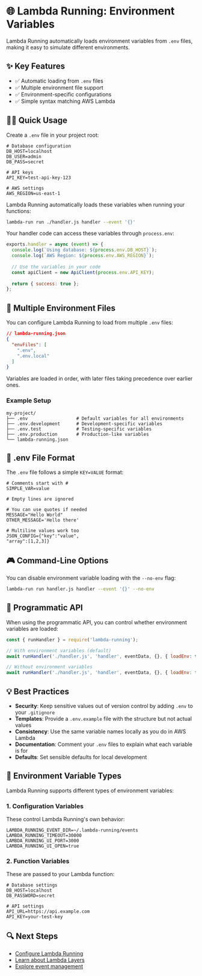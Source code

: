 # 🌐 Lambda Running: Environment Variables

Lambda Running automatically loads environment variables from `.env` files, making it easy to simulate different environments.

## ✨ Key Features

- ✅ Automatic loading from `.env` files
- ✅ Multiple environment file support
- ✅ Environment-specific configurations
- ✅ Simple syntax matching AWS Lambda

## 🏃‍♂️ Quick Usage

Create a `.env` file in your project root:

```
# Database configuration
DB_HOST=localhost
DB_USER=admin
DB_PASS=secret

# API keys
API_KEY=test-api-key-123

# AWS settings
AWS_REGION=us-east-1
```

Lambda Running automatically loads these variables when running your functions:

```bash
lambda-run run ./handler.js handler --event '{}'
```

Your handler code can access these variables through `process.env`:

```javascript
exports.handler = async (event) => {
  console.log(`Using database: ${process.env.DB_HOST}`);
  console.log(`AWS Region: ${process.env.AWS_REGION}`);
  
  // Use the variables in your code
  const apiClient = new ApiClient(process.env.API_KEY);
  
  return { success: true };
};
```

## 🔄 Multiple Environment Files

You can configure Lambda Running to load from multiple `.env` files:

```json
// lambda-running.json
{
  "envFiles": [
    ".env",
    ".env.local"
  ]
}
```

Variables are loaded in order, with later files taking precedence over earlier ones.

### Example Setup

```
my-project/
├── .env                  # Default variables for all environments
├── .env.development      # Development-specific variables 
├── .env.test             # Testing-specific variables
├── .env.production       # Production-like variables
└── lambda-running.json
```

## 📄 .env File Format

The `.env` file follows a simple `KEY=VALUE` format:

```
# Comments start with #
SIMPLE_VAR=value

# Empty lines are ignored

# You can use quotes if needed
MESSAGE="Hello World"
OTHER_MESSAGE='Hello there'

# Multiline values work too
JSON_CONFIG={"key":"value",
"array":[1,2,3]}
```

## 🎮 Command-Line Options

You can disable environment variable loading with the `--no-env` flag:

```bash
lambda-run run handler.js handler --event '{}' --no-env
```

## 🔌 Programmatic API

When using the programmatic API, you can control whether environment variables are loaded:

```javascript
const { runHandler } = require('lambda-running');

// With environment variables (default)
await runHandler('./handler.js', 'handler', eventData, {}, { loadEnv: true });

// Without environment variables
await runHandler('./handler.js', 'handler', eventData, {}, { loadEnv: false });
```

## 💡 Best Practices

- **Security**: Keep sensitive values out of version control by adding `.env` to your `.gitignore`
- **Templates**: Provide a `.env.example` file with the structure but not actual values
- **Consistency**: Use the same variable names locally as you do in AWS Lambda
- **Documentation**: Comment your `.env` files to explain what each variable is for
- **Defaults**: Set sensible defaults for local development

## 🔄 Environment Variable Types

Lambda Running supports different types of environment variables:

### 1. Configuration Variables

These control Lambda Running's own behavior:

```
LAMBDA_RUNNING_EVENT_DIR=~/.lambda-running/events
LAMBDA_RUNNING_TIMEOUT=30000
LAMBDA_RUNNING_UI_PORT=3000
LAMBDA_RUNNING_UI_OPEN=true
```

### 2. Function Variables

These are passed to your Lambda function:

```
# Database settings
DB_HOST=localhost
DB_PASSWORD=secret

# API settings
API_URL=https://api.example.com
API_KEY=your-test-key
```

## 🔍 Next Steps

- [Configure Lambda Running](../configuration.md)
- [Learn about Lambda Layers](./lambda-layers.md)
- [Explore event management](./event-management.md) 